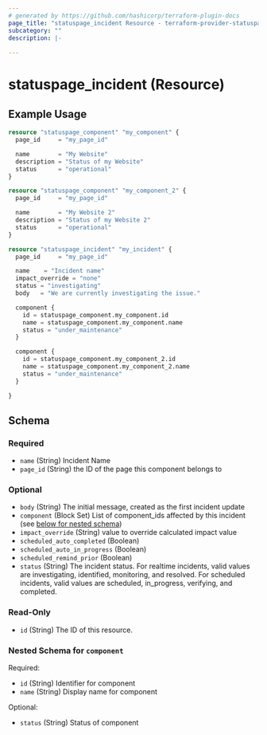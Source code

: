 ```yaml
---
# generated by https://github.com/hashicorp/terraform-plugin-docs
page_title: "statuspage_incident Resource - terraform-provider-statuspage"
subcategory: ""
description: |-
  
---
```


# statuspage_incident (Resource)



## Example Usage

```terraform
resource "statuspage_component" "my_component" {
  page_id     = "my_page_id"

  name        = "My Website"
  description = "Status of my Website"
  status      = "operational"
}

resource "statuspage_component" "my_component_2" {
  page_id     = "my_page_id"

  name        = "My Website 2"
  description = "Status of my Website 2"
  status      = "operational"
}

resource "statuspage_incident" "my_incident" {
  page_id     = "my_page_id"

  name    = "Incident name"
  impact_override = "none"
  status = "investigating"
  body   = "We are currently investigating the issue."

  component {
    id = statuspage_component.my_component.id
    name = statuspage_component.my_component.name
    status = "under_maintenance"
  }

  component {
    id = statuspage_component.my_component_2.id
    name = statuspage_component.my_component_2.name
    status = "under_maintenance"
  }

}
```

<!-- schema generated by tfplugindocs -->
## Schema

### Required

- `name` (String) Incident Name
- `page_id` (String) the ID of the page this component belongs to

### Optional

- `body` (String) The initial message, created as the first incident update
- `component` (Block Set) List of component_ids affected by this incident (see [below for nested schema](#nestedblock--component))
- `impact_override` (String) value to override calculated impact value
- `scheduled_auto_completed` (Boolean)
- `scheduled_auto_in_progress` (Boolean)
- `scheduled_remind_prior` (Boolean)
- `status` (String) The incident status. For realtime incidents, valid values are investigating, identified, monitoring, and resolved. For scheduled incidents, valid values are scheduled, in_progress, verifying, and completed.

### Read-Only

- `id` (String) The ID of this resource.

<a id="nestedblock--component"></a>
### Nested Schema for `component`

Required:

- `id` (String) Identifier for component
- `name` (String) Display name for component

Optional:

- `status` (String) Status of component
